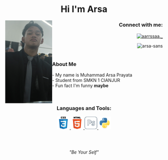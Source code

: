 <h1 align="center">Hi I'm Arsa</h1>
<img align="left" src="Sans.jpg" width="150" height="265">
<h3 align="right">Connect with me:</h3>
<p align="right">
<a href="https://instagram.com/aarrssaa._" target="blank"><img align="center" src="https://raw.githubusercontent.com/rahuldkjain/github-profile-readme-generator/master/src/images/icons/Social/instagram.svg" alt="aarrssaa._" height="30" width="40" /></a>
</p>
<p><img align="right" src="https://github-readme-stats.vercel.app/api/top-langs?username=arsa-sans&show_icons=true&locale=en&layout=compact" alt="arsa-sans" /></p>
<br>
<br>
<h3 align="left">About Me</h3>
<p align="left">
- My name is Muhammad Arsa Prayata
  <br>
- Student from SMKN 1 CIANJUR
  <br>
- Fun fact I'm funny <b>maybe</b>
</p>
<br>
<h3 align="center">Languages and Tools:</h3>
<p align="center"> <a href="https://www.w3schools.com/css/" target="_blank" rel="noreferrer"> <img src="https://raw.githubusercontent.com/devicons/devicon/master/icons/css3/css3-original-wordmark.svg" alt="css3" width="40" height="40"/> </a> <a href="https://www.w3.org/html/" target="_blank" rel="noreferrer"> <img src="https://raw.githubusercontent.com/devicons/devicon/master/icons/html5/html5-original-wordmark.svg" alt="html5" width="40" height="40"/> </a> <a href="https://www.photoshop.com/en" target="_blank" rel="noreferrer"> <img src="https://raw.githubusercontent.com/devicons/devicon/master/icons/photoshop/photoshop-line.svg" alt="photoshop" width="40" height="40"/> </a> <a href="https://www.python.org" target="_blank" rel="noreferrer"> <img src="https://raw.githubusercontent.com/devicons/devicon/master/icons/python/python-original.svg" alt="python" width="40" height="40"/> </a> </p>
<br>
<br>
<p align="center"><i>"Be Your Self"</i></p>
